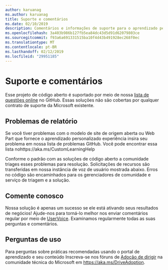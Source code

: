 ```yaml
---
author: karuanag
ms.author: karuanag
title: Suporte e comentários
ms.date: 02/10/2019
description: Comentários e informações de suporte para o aprendizado personalizado para o Office 365
ms.openlocfilehash: 3a403b986b127fb5ea84dc43d5d91d62079803ce
ms.sourcegitcommit: f93a6a691331515ba10f4d43b491928ec268f0ec
ms.translationtype: MT
ms.contentlocale: pt-BR
ms.lasthandoff: 02/12/2019
ms.locfileid: "29951185"
---
```

# <a name="feedback-and-support"></a>Suporte e comentários

Esse projeto de código aberto é suportado por meio de nossa [lista de questões online](https://aka.ms/CustomLearningHelp) no GitHub. Essas soluções não são cobertas por qualquer contrato de suporte da Microsoft existente.  

## <a name="report-issues"></a>Problemas de relatório

Se você tiver problemas com o modelo de site de origem aberta ou Web Part que fornece o aprendizado personalizado experiência insira seu problema em nossa lista de problemas GitHub.  Você pode encontrar essa lista nohttps://aka.ms/CustomLearningHelp  

Conforme o padrão com as soluções de código aberto a comunidade triages esses problemas para resolução.  Solicitações de recursos são transferidas em nossa instância de voz de usuário mostrada abaixo.  Erros no código são encaminhados para os gerenciadores de comunidade e serviço de triagem e a solução.  

## <a name="provide-us-feedback"></a>Comente conosco

Nossa solução é apenas um sucesso se ele está ativando seus resultados de negócios!  Ajude-nos para torná-lo melhor nos enviar comentários regular por meio de [UserVoice](https://microsoftteams.uservoice.com/forums/913429-learning-solutions).  Examinamos regularmente todas as suas perguntas e comentários.

## <a name="usage-questions"></a>Perguntas de uso

Para perguntas sobre práticas recomendadas usando o portal de aprendizado e seu conteúdo Inscreva-se nos fóruns de [Adoção de dirigir](https://aka.ms/DriveAdoption) na comunidade técnica do Microsoft em https://aka.ms/DriveAdoption. 

